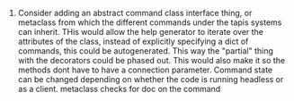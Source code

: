 1. Consider adding an abstract command class interface thing, or metaclass from which the different commands under the tapis systems can inherit. THis would allow the help generator to iterate over the attributes of the class, instead of explicitly specifying a dict of commands, this could be autogenerated. 
This way the "partial" thing with the decorators could be phased out. This would also make it so the methods dont have to have a connection parameter. Command state can be changed depending on whether the code is running headless or as a client. metaclass checks for doc on the command